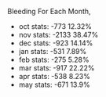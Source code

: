 Bleeding For Each Month,


* oct stats: -773
   12.32%
* nov stats: -2133
   38.47%
*  dec stats: -923
   14.14%
*  jan stats: -531
   7.89%
* feb stats: -275
   5.28%
* mar stats: -917
   22.22%
* apr stats: -538
   8.23%
* may stats: -671
   13.9%
